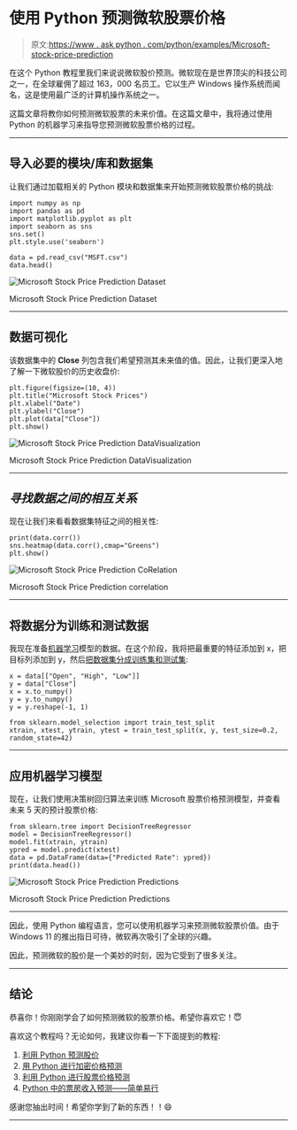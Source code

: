 # 使用 Python 预测微软股票价格

> 原文:[https://www . ask python . com/python/examples/Microsoft-stock-price-prediction](https://www.askpython.com/python/examples/microsoft-stock-price-prediction)

在这个 Python 教程里我们来说说微软股价预测。微软现在是世界顶尖的科技公司之一，在全球雇佣了超过 163，000 名员工。它以生产 Windows 操作系统而闻名，这是使用最广泛的计算机操作系统之一。

这篇文章将教你如何预测微软股票的未来价值。在这篇文章中，我将通过使用 Python 的机器学习来指导您预测微软股票价格的过程。

* * *

## 导入必要的模块/库和数据集

让我们通过加载相关的 Python 模块和数据集来开始预测微软股票价格的挑战:

```
import numpy as np
import pandas as pd
import matplotlib.pyplot as plt
import seaborn as sns
sns.set()
plt.style.use('seaborn')

data = pd.read_csv("MSFT.csv")
data.head()

```

![Microsoft Stock Price Prediction Dataset](../Images/9cc456b8be4b813a78cbef119a0f184b.png)

Microsoft Stock Price Prediction Dataset

* * *

## 数据可视化

该数据集中的 **Close** 列包含我们希望预测其未来值的值。因此，让我们更深入地了解一下微软股价的历史收盘价:

```
plt.figure(figsize=(10, 4))
plt.title("Microsoft Stock Prices")
plt.xlabel("Date")
plt.ylabel("Close")
plt.plot(data["Close"])
plt.show()

```

![Microsoft Stock Price Prediction DataVisualization](../Images/a237df48a4bab1cea34a8e84a66decf2.png)

Microsoft Stock Price Prediction DataVisualization

* * *

## *寻找数据之间的相互关系*

现在让我们来看看数据集特征之间的相关性:

```
print(data.corr())
sns.heatmap(data.corr(),cmap="Greens")
plt.show()

```

![Microsoft Stock Price Prediction CoRelation](../Images/7a59526c2082aa53d7a87bbbb3fdc475.png)

Microsoft Stock Price Prediction correlation

* * *

## 将数据分为训练和测试数据

我现在准备[机器学习](https://www.askpython.com/python/machine-learning-introduction)模型的数据。在这个阶段，我将把最重要的特征添加到 x，把目标列添加到 y，然后[把数据集分成训练集和测试集](https://www.askpython.com/python/examples/split-data-training-and-testing-set):

```
x = data[["Open", "High", "Low"]]
y = data["Close"]
x = x.to_numpy()
y = y.to_numpy()
y = y.reshape(-1, 1)

from sklearn.model_selection import train_test_split
xtrain, xtest, ytrain, ytest = train_test_split(x, y, test_size=0.2, random_state=42)

```

* * *

## 应用机器学习模型

现在，让我们使用决策树回归算法来训练 Microsoft 股票价格预测模型，并查看未来 5 天的预计股票价格:

```
from sklearn.tree import DecisionTreeRegressor
model = DecisionTreeRegressor()
model.fit(xtrain, ytrain)
ypred = model.predict(xtest)
data = pd.DataFrame(data={"Predicted Rate": ypred})
print(data.head())

```

![Microsoft Stock Price Prediction Predictions](../Images/fd92bd4850d0a49fae68d3ee8d6e5514.png)

Microsoft Stock Price Prediction Predictions

* * *

因此，使用 Python 编程语言，您可以使用机器学习来预测微软股票价值。由于 Windows 11 的推出指日可待，微软再次吸引了全球的兴趣。

因此，预测微软的股价是一个美妙的时刻，因为它受到了很多关注。

* * *

## 结论

恭喜你！你刚刚学会了如何预测微软的股票价格。希望你喜欢它！😇

喜欢这个教程吗？无论如何，我建议你看一下下面提到的教程:

1.  [利用 Python 预测股价](https://www.askpython.com/python/examples/stock-price-prediction-python)
2.  [用 Python 进行加密价格预测](https://www.askpython.com/python/examples/crypto-price-prediction)
3.  [利用 Python 进行股票价格预测](https://www.askpython.com/python/examples/stock-price-prediction-python)
4.  [Python 中的票房收入预测——简单易行](https://www.askpython.com/python/examples/box-office-revenue-prediction)

感谢您抽出时间！希望你学到了新的东西！！😄

* * *